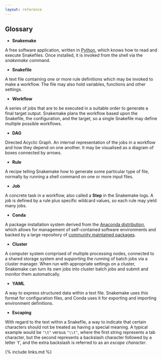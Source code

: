 ```yaml
---
layout: reference
---
```


## Glossary

- **Snakemake**

A free software application, written in [Python](https://swcarpentry.github.io/python-novice-inflammation/),
which knows how to read and execute Snakefiles. Once installed,
it is invoked from the shell via the *snakemake* command.

- **Snakefile**

A text file containing one or more rule definitions which may be invoked to make a workflow. The file may also
hold variables, functions and other settings.

- **Workflow**

A series of jobs that are to be executed in a suitable order to generate a final target output. Snakemake plans the
workflow based upon the Snakefile, the configuration, and the target, so a single Snakefile may define multiple
possible workflows.

- **DAG**

Directed Acyclic Graph. An internal representation of the jobs in a workflow and how they depend on one another. It
may be visualised as a diagram of boxes connected by arrows.

- **Rule**

A recipe telling Snakemake how to generate some particular type of file, normally by running a shell command on one or
more input files.

- **Job**

A concrete task in a workflow, also called a **Step** in the Snakemake logs. A job is defined by a rule plus specific
wildcard values, so each rule may yield many jobs.

- **Conda**

A package installation system derived from the [Anaconda distribution](https://www.anaconda.com/products/distribution),
which allows for management of self-contained software environments
and backed by a large repository of [community maintained packages](https://anaconda.org/search).

- **Cluster**

A computer system comprised of multiple processing nodes, connected to a shared storage system and supporting the running
of batch jobs via a cluster manager. When run with appropriate settings on a cluster, Snakemake can turn its own jobs
into cluster batch jobs and submit and monitor them automatically.

- **YAML**

A way to express structured data within a text file. Snakemake uses this format for configuration files, and Conda uses
it for exporting and importing environment definitions.

- **Escaping**

With regard to the text within a Snakefile, a way to indicate that certain characters should not be treated as having a
special meaning. A typical example would be `"\t"` versus `"\\t"`, where the first string represents a tab character,
but the second represents a backslash character followed by a letter 't', and the extra backslash is referred to as
an *escape character*.

{% include links.md %}
